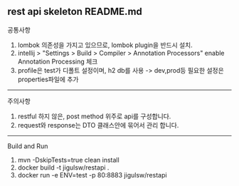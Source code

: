 rest api skeleton README.md
---
공통사항
1. lombok 의존성을 가지고 있으므로, lombok plugin을 반드시 설치.
2. intellij > "Settings > Build > Compiler > Annotation Processors" enable Annotation Processing 체크
3. profile은 test가 디폴트 설정이며, h2 db를 사용 -> dev,prod등 필요한 설정은 properties파일에 추가
---
주의사항
1. restful 하지 않은, post method 위주로 api를 구성합니다.
2. request와 response는 DTO 클래스안에 묶어서 관리 합니다.
---
Build and Run
1. mvn -DskipTests=true clean install
2. docker build -t jigulsw/restapi .
3. docker run -e ENV=test -p 80:8883 jigulsw/restapi

